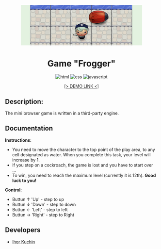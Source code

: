 <div align="center">
  <img src="readme-title.png" width="400" alt="Frogger">
</div>

<h1 align="center">
  Game "Frogger"
</h1>

<p align="center">
  <img src="https://img.shields.io/badge/-html-red" alt="html">
  <img src="https://img.shields.io/badge/-css-blue" alt="css">
  <img src="https://img.shields.io/badge/-javascript-yellow" alt="javascript">
</p>

<p align="center">
  <a href="https://ik-web.github.io/game-frogger/">
    [> DEMO LINK <]
  </a> 
</p>

## Description:

The mini browser game is written in a third-party engine.

## Documentation

**Instructions:**
- You need to move the character to the top point of the play area, to any cell designated as water. When you complete this task, your level will increase by 1.
- If you step on a cockroach, the game is lost and you have to start over ...
- To win, you need to reach the maximum level (currently it is 12th).
**Good luck to you!**

**Control:**
- Buttun ↑ 'Up'    - step to up
- Buttun ↓ 'Down'  - step to down
- Buttun ← 'Left'  - step to left
- Buttun → 'Right' - step to Right

## Developers

- [Ihor Kuchin](https://github.com/ik-web)
